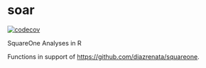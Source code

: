 # soar

[![codecov](https://codecov.io/gh/diazrenata/soar/branch/main/graph/badge.svg?token=COY191G22L)](https://codecov.io/gh/diazrenata/soar)

SquareOne Analyses in R

Functions in support of https://github.com/diazrenata/squareone.
